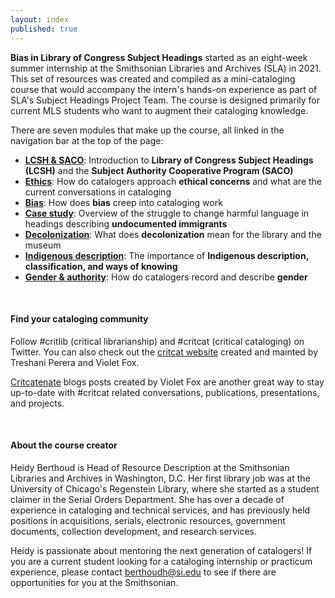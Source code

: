 ```yaml
---
layout: index
published: true
---
```


**Bias in Library of Congress Subject Headings** started as an eight-week summer internship at the Smithsonian Libraries and Archives (SLA) in 2021. This set of resources was created and compiled as a mini-cataloging course that would accompany the intern's hands-on experience as part of SLA's Subject Headings Project Team. The course is designed primarily for current MLS students who want to augment their cataloging knowledge.   

There are seven modules that make up the course, all linked in the navigation bar at the top of the page:
* **[LCSH & SACO](/modules/lcsh%20&%20saco/overview/)**: Introduction to **Library of Congress Subject Headings (LCSH)** and the **Subject Authority Cooperative Program (SACO)**
* **[Ethics](/modules/ethics/overview/)**: How do catalogers approach **ethical concerns** and what are the current conversations in cataloging
* **[Bias](/modules/bias/overview/)**: How does **bias** creep into cataloging work
* **[Case study](modules/case%20study/overview/)**: Overview of the struggle to change harmful language in headings describing **undocumented immigrants**
* **[Decolonization](modules/decolonization/overview/)**: What does **decolonization** mean for the library and the museum
* **[Indigenous description](modules/indigenous%20description/overview/)**: The importance of **Indigenous description, classification, and ways of knowing**
* **[Gender & authority](modules/gender%20&%20authority/overview/)**: How do catalogers record and describe **gender**

<br> 

#### Find your cataloging community
Follow #critlib (critical librarianship) and #critcat (critical cataloging) on Twitter. You can also check out the [critcat website](http://critlib.org/critcat/) created and mainted by Treshani Perera and Violet Fox.

[Critcatenate](https://cataloginglab.org/category/critcatenate/) blogs posts created by Violet Fox are another great way to stay up-to-date with #critcat related conversations, publications, presentations, and projects.

<br> 

#### About the course creator

Heidy Berthoud is Head of Resource Description at the Smithsonian Libraries and Archives in Washington, D.C. Her first library job was at the University of Chicago's Regenstein Library, where she started as a student claimer in the Serial Orders Department. She has over a decade of experience in cataloging and technical services, and has previously held positions in acquisitions, serials, electronic resources, government documents, collection development, and research services. 

Heidy is passionate about mentoring the next generation of catalogers! If you are a current student looking for a cataloging internship or practicum experience, please contact <berthoudh@si.edu> to see if there are opportunities for you at the Smithsonian.

